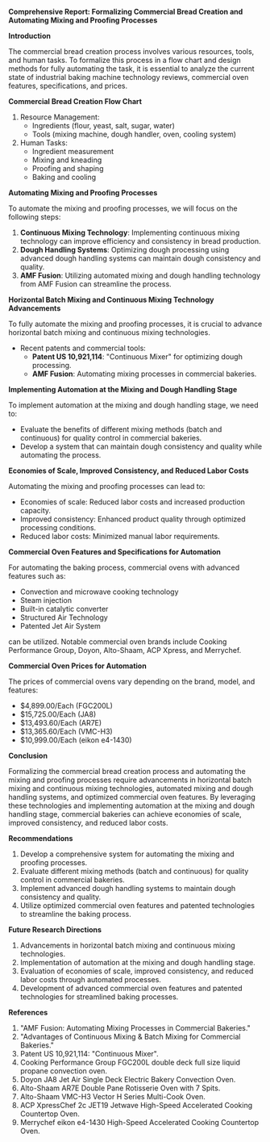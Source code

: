 **Comprehensive Report: Formalizing Commercial Bread Creation and Automating Mixing and Proofing Processes**

**Introduction**

The commercial bread creation process involves various resources, tools, and human tasks. To formalize this process in a flow chart and design methods for fully automating the task, it is essential to analyze the current state of industrial baking machine technology reviews, commercial oven features, specifications, and prices.

**Commercial Bread Creation Flow Chart**

1. Resource Management:
	* Ingredients (flour, yeast, salt, sugar, water)
	* Tools (mixing machine, dough handler, oven, cooling system)
2. Human Tasks:
	* Ingredient measurement
	* Mixing and kneading
	* Proofing and shaping
	* Baking and cooling

**Automating Mixing and Proofing Processes**

To automate the mixing and proofing processes, we will focus on the following steps:

1. **Continuous Mixing Technology**: Implementing continuous mixing technology can improve efficiency and consistency in bread production.
2. **Dough Handling Systems**: Optimizing dough processing using advanced dough handling systems can maintain dough consistency and quality.
3. **AMF Fusion**: Utilizing automated mixing and dough handling technology from AMF Fusion can streamline the process.

**Horizontal Batch Mixing and Continuous Mixing Technology Advancements**

To fully automate the mixing and proofing processes, it is crucial to advance horizontal batch mixing and continuous mixing technologies.

*   Recent patents and commercial tools:
    *   **Patent US 10,921,114**: "Continuous Mixer" for optimizing dough processing.
    *   **AMF Fusion**: Automating mixing processes in commercial bakeries.

**Implementing Automation at the Mixing and Dough Handling Stage**

To implement automation at the mixing and dough handling stage, we need to:

*   Evaluate the benefits of different mixing methods (batch and continuous) for quality control in commercial bakeries.
*   Develop a system that can maintain dough consistency and quality while automating the process.

**Economies of Scale, Improved Consistency, and Reduced Labor Costs**

Automating the mixing and proofing processes can lead to:

*   Economies of scale: Reduced labor costs and increased production capacity.
*   Improved consistency: Enhanced product quality through optimized processing conditions.
*   Reduced labor costs: Minimized manual labor requirements.

**Commercial Oven Features and Specifications for Automation**

For automating the baking process, commercial ovens with advanced features such as:

*   Convection and microwave cooking technology
*   Steam injection
*   Built-in catalytic converter
*   Structured Air Technology
*   Patented Jet Air System

can be utilized. Notable commercial oven brands include Cooking Performance Group, Doyon, Alto-Shaam, ACP Xpress, and Merrychef.

**Commercial Oven Prices for Automation**

The prices of commercial ovens vary depending on the brand, model, and features:

*   $4,899.00/Each (FGC200L)
*   $15,725.00/Each (JA8)
*   $13,493.60/Each (AR7E)
*   $13,365.60/Each (VMC-H3)
*   $10,999.00/Each (eikon e4-1430)

**Conclusion**

Formalizing the commercial bread creation process and automating the mixing and proofing processes require advancements in horizontal batch mixing and continuous mixing technologies, automated mixing and dough handling systems, and optimized commercial oven features. By leveraging these technologies and implementing automation at the mixing and dough handling stage, commercial bakeries can achieve economies of scale, improved consistency, and reduced labor costs.

**Recommendations**

1.  Develop a comprehensive system for automating the mixing and proofing processes.
2.  Evaluate different mixing methods (batch and continuous) for quality control in commercial bakeries.
3.  Implement advanced dough handling systems to maintain dough consistency and quality.
4.  Utilize optimized commercial oven features and patented technologies to streamline the baking process.

**Future Research Directions**

1.  Advancements in horizontal batch mixing and continuous mixing technologies.
2.  Implementation of automation at the mixing and dough handling stage.
3.  Evaluation of economies of scale, improved consistency, and reduced labor costs through automated processes.
4.  Development of advanced commercial oven features and patented technologies for streamlined baking processes.

**References**

1.  "AMF Fusion: Automating Mixing Processes in Commercial Bakeries."
2.  "Advantages of Continuous Mixing & Batch Mixing for Commercial Bakeries."
3.  Patent US 10,921,114: "Continuous Mixer".
4.  Cooking Performance Group FGC200L double deck full size liquid propane convection oven.
5.  Doyon JA8 Jet Air Single Deck Electric Bakery Convection Oven.
6.  Alto-Shaam AR7E Double Pane Rotisserie Oven with 7 Spits.
7.  Alto-Shaam VMC-H3 Vector H Series Multi-Cook Oven.
8.  ACP XpressChef 2c JET19 Jetwave High-Speed Accelerated Cooking Countertop Oven.
9.  Merrychef eikon e4-1430 High-Speed Accelerated Cooking Countertop Oven.